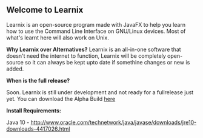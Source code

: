 ## Welcome to Learnix

Learnix is an open-source program made with JavaFX to help you learn how to use the Command Line Interface on GNU/Linux devices. Most of what's learnt here will also work on Unix.

**Why Learnix over Alternatives?**
Learnix is an all-in-one software that doesn't need the internet to function, Learnix will be completely open-source so it can always be kept upto date if somethine changes or new is added. 


 **When is the full release?**

Soon. Learnix is still under development and not ready for a fullrelease just yet. You can download the Alpha Build [here](https://github.com/Haych13/Learnix/raw/master/LearnixProgram.jar) 



**Install Requirements:**

Java 10 - http://www.oracle.com/technetwork/java/javase/downloads/jre10-downloads-4417026.html
